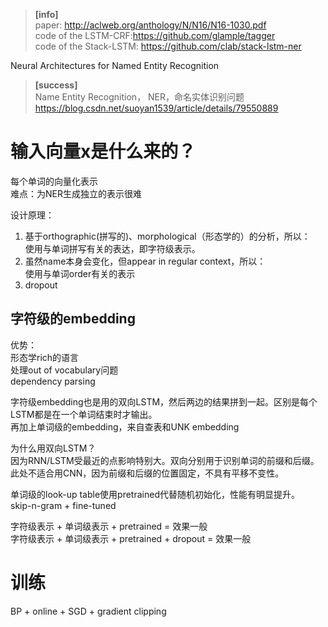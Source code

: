 > **[info]**  
paper: http://aclweb.org/anthology/N/N16/N16-1030.pdf  
code of the LSTM-CRF:https://github.com/glample/tagger  
code of the Stack-LSTM: https://github.com/clab/stack-lstm-ner  

Neural Architectures for Named Entity Recognition

> **[success]**   
Name Entity Recognition， NER，命名实体识别问题  
https://blog.csdn.net/suoyan1539/article/details/79550889




# 输入向量x是什么来的？  

每个单词的向量化表示  
难点：为NER生成独立的表示很难  

设计原理：  
1. 基于orthographic(拼写的)、morphological（形态学的）的分析，所以：  
使用与单词拼写有关的表达，即字符级表示。  
2. 虽然name本身会变化，但appear in regular context，所以：  
使用与单词order有关的表示
3. dropout

## 字符级的embedding

优势：  
形态学rich的语言  
处理out of vocabulary问题  
dependency parsing  

字符级embedding也是用的双向LSTM，然后两边的结果拼到一起。区别是每个LSTM都是在一个单词结束时才输出。  
再加上单词级的embedding，来自查表和UNK embedding  

为什么用双向LSTM？  
因为RNN/LSTM受最近的点影响特别大。双向分别用于识别单词的前缀和后缀。此处不适合用CNN，因为前缀和后缀的位置固定，不具有平移不变性。  

单词级的look-up table使用pretrained代替随机初始化，性能有明显提升。  
skip-n-gram + fine-tuned    

字符级表示 + 单词级表示 + pretrained = 效果一般  
字符级表示 + 单词级表示 + pretrained + dropout = 效果一般  


# 训练  

BP + online + SGD + gradient clipping